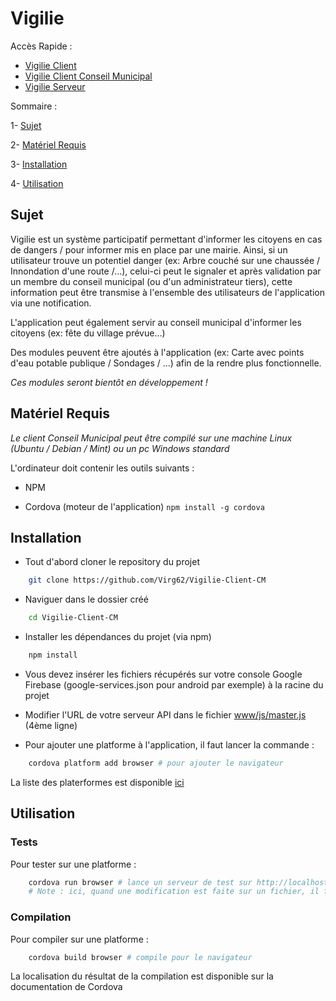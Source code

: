 # Vigilie

Accès Rapide :
- [Vigilie Client](https://github.com/Virg62/Vigilie-Client)
- [Vigilie Client Conseil Municipal](https://github.com/Virg62/Vigilie-Client-CM)
- [Vigilie Serveur](https://github.com/Virg62/Vigilie-Serveur)

Sommaire :

1- [Sujet](#sujet)

2- [Matériel Requis](#matériel-requis)

3- [Installation](#installation)

4- [Utilisation](#utilisation)

## Sujet

Vigilie est un système participatif permettant d'informer les citoyens en cas de dangers / pour informer mis en place par une mairie.
Ainsi, si un utilisateur trouve un potentiel danger (ex: Arbre couché sur une chaussée / Innondation d'une route /...), celui-ci peut le signaler et après validation par un membre du conseil municipal (ou d'un administrateur tiers), cette information peut être transmise à l'ensemble des utilisateurs de l'application via une notification.

L'application peut également servir au conseil municipal d'informer les citoyens (ex: fête du village prévue...)

Des modules peuvent être ajoutés à l'application (ex: Carte avec points d'eau potable publique / Sondages / ...) afin de la rendre plus fonctionnelle.

*Ces modules seront bientôt en développement !*

## Matériel Requis

*Le client Conseil Municipal peut être compilé sur une machine Linux (Ubuntu / Debian / Mint) ou un pc Windows standard*

L'ordinateur doit contenir les outils suivants : 

- NPM

- Cordova (moteur de l'application) ```npm install -g cordova```

## Installation

- Tout d'abord cloner le repository du projet

```bash
    git clone https://github.com/Virg62/Vigilie-Client-CM
```

- Naviguer dans le dossier créé

```bash
    cd Vigilie-Client-CM
```

- Installer les dépendances du projet (via npm)

```bash
    npm install
```

- Vous devez insérer les fichiers récupérés sur votre console Google Firebase (google-services.json pour android par exemple) à la racine du projet

- Modifier l'URL de votre serveur API dans le fichier [www/js/master.js](www/js/master.js#L4) (4ème ligne)

- Pour ajouter une platforme à l'application, il faut lancer la commande :

```bash
    cordova platform add browser # pour ajouter le navigateur
```
La liste des platerformes est disponible [ici](https://cordova.apache.org/docs/fr/latest/guide/support/index.html)

## Utilisation

### Tests

Pour tester sur une platforme :

```bash
    cordova run browser # lance un serveur de test sur http://localhost:8000
    # Note : ici, quand une modification est faite sur un fichier, il faut terminer la commande avec la combinaise CTRL+C et la relancer pour que les modifications soient prises en compte. 
```

### Compilation

Pour compiler sur une platforme : 

```bash
    cordova build browser # compile pour le navigateur
```
La localisation du résultat de la compilation est disponible sur la documentation de Cordova

